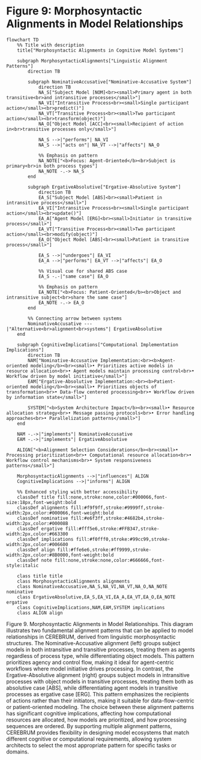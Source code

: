# Figure 9: Morphosyntactic Alignments in Model Relationships

```mermaid
flowchart TD
    %% Title with description
    title["Morphosyntactic Alignments in Cognitive Model Systems"]
    
    subgraph MorphosyntacticAlignments["Linguistic Alignment Patterns"]
        direction TB
        
        subgraph NominativeAccusative["Nominative-Accusative System"]
            direction TB
            NA_S["Subject Model [NOM]<br><small>Primary agent in both transitive<br>and intransitive processes</small>"]
            NA_VI["Intransitive Process<br><small>Single participant action</small><br>predict()"]
            NA_VT["Transitive Process<br><small>Two participant action</small><br>transform(object)"]
            NA_O["Object Model [ACC]<br><small>Recipient of action in<br>transitive processes only</small>"]
            
            NA_S -->|"performs"| NA_VI
            NA_S -->|"acts on"| NA_VT -->|"affects"| NA_O
            
            %% Emphasis on pattern
            NA_NOTE["<b>Focus: Agent-Oriented</b><br>Subject is primary<br>in both process types"]
            NA_NOTE -.-> NA_S
        end
        
        subgraph ErgativeAbsolutive["Ergative-Absolutive System"]
            direction TB
            EA_S["Subject Model [ABS]<br><small>Patient in intransitive process</small>"]
            EA_VI["Intransitive Process<br><small>Single participant action</small><br>update()"]
            EA_A["Agent Model [ERG]<br><small>Initiator in transitive process</small>"]
            EA_VT["Transitive Process<br><small>Two participant action</small><br>modify(object)"]
            EA_O["Object Model [ABS]<br><small>Patient in transitive process</small>"]
            
            EA_S -->|"undergoes"| EA_VI
            EA_A -->|"performs"| EA_VT -->|"affects"| EA_O
            
            %% Visual cue for shared ABS case
            EA_S -.-|"same case"| EA_O
            
            %% Emphasis on pattern
            EA_NOTE["<b>Focus: Patient-Oriented</b><br>Object and intransitive subject<br>share the same case"]
            EA_NOTE -.-> EA_O
        end
        
        %% Connecting arrow between systems
        NominativeAccusative ---|"Alternative<br>alignment<br>systems"| ErgativeAbsolutive
    end
    
    subgraph CognitiveImplications["Computational Implementation Implications"]
        direction TB
        NAM["Nominative-Accusative Implementation:<br><b>Agent-oriented modeling</b><br><small>• Prioritizes active models in resource allocation<br>• Agent models maintain processing control<br>• Workflow driven by model initiative</small>"]
        EAM["Ergative-Absolutive Implementation:<br><b>Patient-oriented modeling</b><br><small>• Prioritizes objects of transformation<br>• Data-flow centered processing<br>• Workflow driven by information state</small>"]
        
        SYSTEM["<b>System Architecture Impact</b><br><small>• Resource allocation strategy<br>• Message passing protocols<br>• Error handling approaches<br>• Parallelization patterns</small>"]
    end
    
    NAM -.->|"implements"| NominativeAccusative
    EAM -.->|"implements"| ErgativeAbsolutive

    ALIGN["<b>Alignment Selection Considerations</b><br><small>• Processing prioritization<br>• Computational resource allocation<br>• Workflow control mechanisms<br>• System responsiveness patterns</small>"]

    MorphosyntacticAlignments -->|"influences"| ALIGN
    CognitiveImplications -->|"informs"| ALIGN
    
    %% Enhanced styling with better accessibility
    classDef title fill:none,stroke:none,color:#000066,font-size:18px,font-weight:bold
    classDef alignments fill:#f9f9ff,stroke:#9999ff,stroke-width:2px,color:#000066,font-weight:bold
    classDef nominative fill:#e6f3ff,stroke:#4682b4,stroke-width:2px,color:#00008B
    classDef ergative fill:#fff5e6,stroke:#FFB347,stroke-width:2px,color:#663300
    classDef implications fill:#f0fff0,stroke:#99cc99,stroke-width:2px,color:#006600
    classDef align fill:#ffe6e6,stroke:#ff9999,stroke-width:2px,color:#8B0000,font-weight:bold
    classDef note fill:none,stroke:none,color:#666666,font-style:italic
    
    class title title
    class MorphosyntacticAlignments alignments
    class NominativeAccusative,NA_S,NA_VI,NA_VT,NA_O,NA_NOTE nominative
    class ErgativeAbsolutive,EA_S,EA_VI,EA_A,EA_VT,EA_O,EA_NOTE ergative
    class CognitiveImplications,NAM,EAM,SYSTEM implications
    class ALIGN align
```

Figure 9. Morphosyntactic Alignments in Model Relationships. This diagram illustrates two fundamental alignment patterns that can be applied to model relationships in CEREBRUM, derived from linguistic morphosyntactic structures. The Nominative-Accusative alignment (left) groups subject models in both intransitive and transitive processes, treating them as agents regardless of process type, while differentiating object models. This pattern prioritizes agency and control flow, making it ideal for agent-centric workflows where model initiative drives processing. In contrast, the Ergative-Absolutive alignment (right) groups subject models in intransitive processes with object models in transitive processes, treating them both as absolutive case [ABS], while differentiating agent models in transitive processes as ergative case [ERG]. This pattern emphasizes the recipients of actions rather than their initiators, making it suitable for data-flow-centric or patient-oriented modeling. The choice between these alignment patterns has significant cognitive implications, affecting how computational resources are allocated, how models are prioritized, and how processing sequences are ordered. By supporting multiple alignment patterns, CEREBRUM provides flexibility in designing model ecosystems that match different cognitive or computational requirements, allowing system architects to select the most appropriate pattern for specific tasks or domains.

